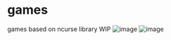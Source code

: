 # games
games based on ncurse library
WIP
![image](https://user-images.githubusercontent.com/83856031/221723673-db410e49-4b66-4e87-b698-8a31bc0c7109.png)
![image](https://user-images.githubusercontent.com/83856031/221723738-3cf66b4d-6041-41c7-9606-66b1f5043da2.png)

